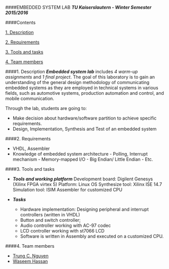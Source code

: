 ####EMBEDDED SYSTEM LAB
_**TU Kaiserslautern - Winter Semester 2015/2016**_

####Contents

[1. Description](#part1)

[2. Requirements](#part2)

[3. Tools and tasks](#part3)

[4. Team members](#part4)

####1. Description<a id="part1"></a>
   **_Embedded system lab_** includes _4 warm-up assignments_ and _1 final project_.
   The goal of this laboratory is to gain an understanding of the general design methodology of communicating embedded systems as they are employed in technical systems in various fields, such as automotive systems, production automation and control, and mobile communication.
   
   Through the lab, students are going to:
   - Make decision about hardware/software partition to achieve specific requirements.
   - Design, Implementation, Synthesis and Test of an embedded system
   
####2. Requirements<a id="part2"></a>
   - VHDL, Assembler
   - Knowledge of embedded system architecture
    - Polling, Interrupt mechanism
    - Memory-mapped I/O
    - Big Endian/ Little Endian
    - Etc.
  
####3. Tools and tasks<a id="part3"></a>
  - _**Tools and working platform**_
  Development board: Digilent Genesys (Xilinx FPGA virtex 5)
  Platform: Linux OS
  Synthesize tool: Xilinx ISE 14.7
  Simulation tool: ISIM
  Assembler for customized CPU

  - _**Tasks**_
    - Hardware implementation: Designing peripheral and interrupt controllers (written in VHDL)
     + Button and switch controller; 
     + Audio controller working with AC-97 codec
     + LCD controller working with st7066 LCD

    - Software is written in Assembly and executed on a customized CPU.
  
####4. Team members<a id="part4"></a>
  * [Trung C. Nguyen](mailto:nguyencanhtrung@me.com "Send an email to Trung")
  * [Waseem Hassan](mailto:waseemh40@gmail.com "Send an email to Hassan")
